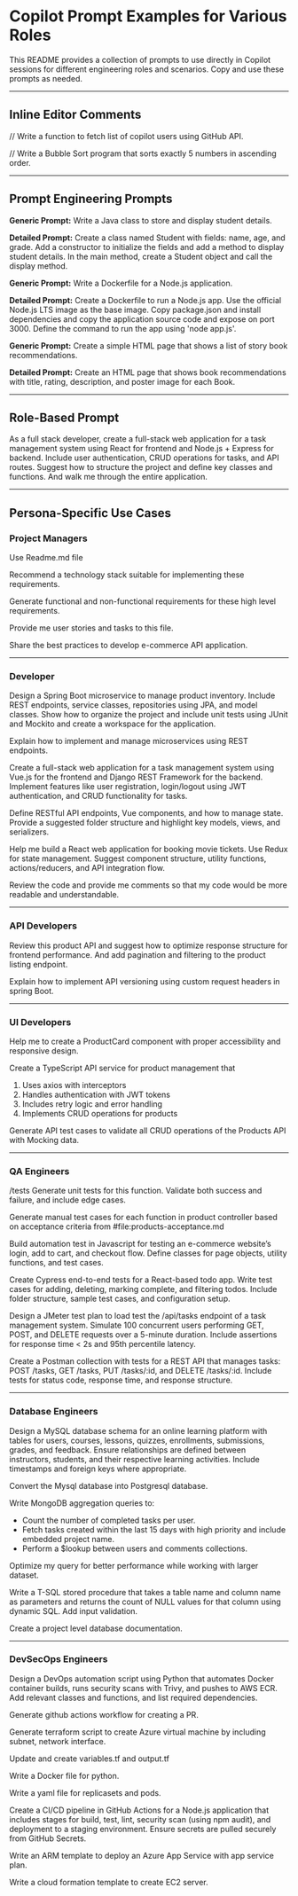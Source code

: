 # Copilot Prompt Examples for Various Roles

This README provides a collection of prompts to use directly in Copilot sessions for different engineering roles and scenarios. Copy and use these prompts as needed.

---

## Inline Editor Comments

// Write a function to fetch list of copilot users using GitHub API.

// Write a Bubble Sort program that sorts exactly 5 numbers in ascending order.

---

## Prompt Engineering Prompts

**Generic Prompt:**
Write a Java class to store and display student details.

**Detailed Prompt:**
Create a class named Student with fields: name, age, and grade. Add a constructor to initialize the fields and add a method to display student details. In the main method, create a Student object and call the display method.

**Generic Prompt:**
Write a Dockerfile for a Node.js application.

**Detailed Prompt:**
Create a Dockerfile to run a Node.js app. Use the official Node.js LTS image as the base image. Copy package.json and install dependencies and copy the application source code and expose on port 3000. Define the command to run the app using 'node app.js'.

**Generic Prompt:**
Create a simple HTML page that shows a list of story book recommendations.

**Detailed Prompt:**
Create an HTML page that shows book recommendations with title, rating, description, and poster image for each Book.

---

## Role-Based Prompt

As a full stack developer, create a full-stack web application for a task management system using React for frontend and Node.js + Express for backend. Include user authentication, CRUD operations for tasks, and API routes. Suggest how to structure the project and define key classes and functions. And walk me through the entire application.

---

## Persona-Specific Use Cases

### Project Managers

Use Readme.md file

Recommend a technology stack suitable for implementing these requirements.

Generate functional and non-functional requirements for these high level requirements.

Provide me user stories and tasks to this file.

Share the best practices to develop e-commerce API application.

---

### Developer

Design a Spring Boot microservice to manage product inventory. Include REST endpoints, service classes, repositories using JPA, and model classes. Show how to organize the project and include unit tests using JUnit and Mockito and create a workspace for the application.

Explain how to implement and manage microservices using REST endpoints.

Create a full-stack web application for a task management system using Vue.js for the frontend and Django REST Framework for the backend. Implement features like user registration, login/logout using JWT authentication, and CRUD functionality for tasks.

Define RESTful API endpoints, Vue components, and how to manage state. Provide a suggested folder structure and highlight key models, views, and serializers.

Help me build a React web application for booking movie tickets. Use Redux for state management. Suggest component structure, utility functions, actions/reducers, and API integration flow.

Review the code and provide me comments so that my code would be more readable and understandable.

---

### API Developers

Review this product API and suggest how to optimize response structure for frontend performance. And add pagination and filtering to the product listing endpoint.

Explain how to implement API versioning using custom request headers in spring Boot.

---

### UI Developers

Help me to create a ProductCard component with proper accessibility and responsive design.

Create a TypeScript API service for product management that 
1. Uses axios with interceptors
2. Handles authentication with JWT tokens
3. Includes retry logic and error handling
4. Implements CRUD operations for products

Generate API test cases to validate all CRUD operations of the Products API with Mocking data.

---

### QA Engineers

/tests Generate unit tests for this function. Validate both success and failure, and include edge cases.

Generate manual test cases for each function in product controller based on acceptance criteria from #file:products-acceptance.md

Build automation test in Javascript for testing an e-commerce website’s login, add to cart, and checkout flow. Define classes for page objects, utility functions, and test cases.

Create Cypress end-to-end tests for a React-based todo app. Write test cases for adding, deleting, marking complete, and filtering todos. Include folder structure, sample test cases, and configuration setup.

Design a JMeter test plan to load test the /api/tasks endpoint of a task management system. Simulate 100 concurrent users performing GET, POST, and DELETE requests over a 5-minute duration. Include assertions for response time < 2s and 95th percentile latency.

Create a Postman collection with tests for a REST API that manages tasks: POST /tasks, GET /tasks, PUT /tasks/:id, and DELETE /tasks/:id. Include tests for status code, response time, and response structure.

---

### Database Engineers

Design a MySQL database schema for an online learning platform with tables for users, courses, lessons, quizzes, enrollments, submissions, grades, and feedback. Ensure relationships are defined between instructors, students, and their respective learning activities. Include timestamps and foreign keys where appropriate.

Convert the Mysql database into Postgresql database.

Write MongoDB aggregation queries to:
- Count the number of completed tasks per user.
- Fetch tasks created within the last 15 days with high priority and include embedded project name.
- Perform a $lookup between users and comments collections.

Optimize my query for better performance while working with larger dataset.

Write a T-SQL stored procedure that takes a table name and column name as parameters and returns the count of NULL values for that column using dynamic SQL. Add input validation.

Create a project level database documentation.

---

### DevSecOps Engineers

Design a DevOps automation script using Python that automates Docker container builds, runs security scans with Trivy, and pushes to AWS ECR. Add relevant classes and functions, and list required dependencies.

Generate github actions workflow for creating a PR.

Generate terraform script to create Azure virtual machine by including subnet, network interface.

Update and create variables.tf and output.tf

Write a Docker file for python.

Write a yaml file for replicasets and pods.

Create a CI/CD pipeline in GitHub Actions for a Node.js application that includes stages for build, test, lint, security scan (using npm audit), and deployment to a staging environment. Ensure secrets are pulled securely from GitHub Secrets.

Write an ARM template to deploy an Azure App Service with app service plan.

Write a cloud formation template to create EC2 server.